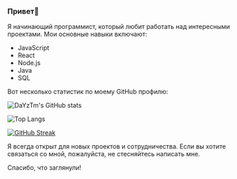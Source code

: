 ### Привет👋

Я начинающий программист, который любит работать над интересными проектами. Мои основные навыки включают:

- JavaScript
- React 
- Node.js
- Java
- SQL

Вот несколько статистик по моему GitHub профилю:

![DaYzTm's GitHub stats](https://github-readme-stats.vercel.app/api?username=DaYzTm&show_icons=true&theme=radical)

![Top Langs](https://github-readme-stats.vercel.app/api/top-langs/?username=DaYzTm&layout=compact&theme=radical)

[![GitHub Streak](https://github-readme-streak-stats.herokuapp.com/?user=DaYzTm)](https://git.io/streak-stats)

Я всегда открыт для новых проектов и сотрудничества. Если вы хотите связаться со мной, пожалуйста, не стесняйтесь написать мне.

Спасибо, что заглянули!

